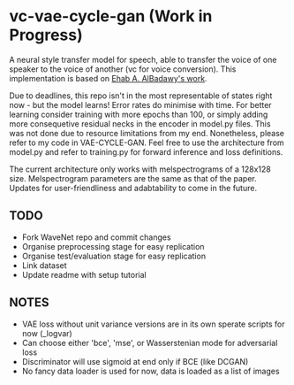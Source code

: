 # vc-vae-cycle-gan (Work in Progress)
A neural style transfer model for speech, able to transfer the voice of one speaker to the voice of another (vc for voice conversion). This implementation is based on [Ehab A. AlBadawy's work](https://ebadawy.github.io/post/speech_style_transfer/).

Due to deadlines, this repo isn't in the most representable of states right now - but the model learns! Error rates do minimise with time. For better learning consider training with more epochs than 100, or simply adding more consequetive residual necks in the encoder in model.py files. This was not done due to resource limitations from my end. Nonetheless, please refer to my code in VAE-CYCLE-GAN. Feel free to use the architecture from model.py and refer to training.py for forward inference and loss definitions. 

The current architecture only works with melspectrograms of a 128x128 size. Melspectrogram parameters are the same as that of the paper. Updates for user-friendliness and adabtability to come in the future.

## TODO
- Fork WaveNet repo and commit changes
- Organise preprocessing stage for easy replication
- Organise test/evaluation stage for easy replication
- Link dataset
- Update readme with setup tutorial

## NOTES
- VAE loss without unit variance versions are in its own sperate scripts for now (_logvar)
- Can choose either 'bce', 'mse', or Wasserstenian mode for adversarial loss
- Discriminator will use sigmoid at end only if BCE (like DCGAN)
- No fancy data loader is used for now, data is loaded as a list of images
